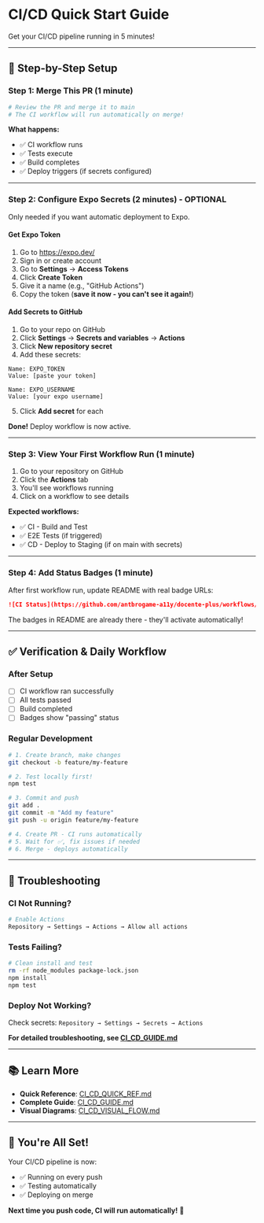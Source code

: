 # CI/CD Quick Start Guide

Get your CI/CD pipeline running in 5 minutes!

---

## 🚀 Step-by-Step Setup

### Step 1: Merge This PR (1 minute)

```bash
# Review the PR and merge it to main
# The CI workflow will run automatically on merge!
```

**What happens:**
- ✅ CI workflow runs
- ✅ Tests execute
- ✅ Build completes
- ✅ Deploy triggers (if secrets configured)

---

### Step 2: Configure Expo Secrets (2 minutes) - OPTIONAL

Only needed if you want automatic deployment to Expo.

#### Get Expo Token

1. Go to https://expo.dev/
2. Sign in or create account
3. Go to **Settings** → **Access Tokens**
4. Click **Create Token**
5. Give it a name (e.g., "GitHub Actions")
6. Copy the token (**save it now - you can't see it again!**)

#### Add Secrets to GitHub

1. Go to your repo on GitHub
2. Click **Settings** → **Secrets and variables** → **Actions**
3. Click **New repository secret**
4. Add these secrets:

```
Name: EXPO_TOKEN
Value: [paste your token]
```

```
Name: EXPO_USERNAME
Value: [your expo username]
```

5. Click **Add secret** for each

**Done!** Deploy workflow is now active.

---

### Step 3: View Your First Workflow Run (1 minute)

1. Go to your repository on GitHub
2. Click the **Actions** tab
3. You'll see workflows running
4. Click on a workflow to see details

**Expected workflows:**
- ✅ CI - Build and Test
- ✅ E2E Tests (if triggered)
- ✅ CD - Deploy to Staging (if on main with secrets)

---

### Step 4: Add Status Badges (1 minute)

After first workflow run, update README with real badge URLs:

```markdown
![CI Status](https://github.com/antbrogame-a11y/docente-plus/workflows/CI%20-%20Build%20and%20Test/badge.svg)
```

The badges in README are already there - they'll activate automatically!

---

## ✅ Verification & Daily Workflow

### After Setup
- [ ] CI workflow ran successfully
- [ ] All tests passed
- [ ] Build completed
- [ ] Badges show "passing" status

### Regular Development
```bash
# 1. Create branch, make changes
git checkout -b feature/my-feature

# 2. Test locally first!
npm test

# 3. Commit and push
git add .
git commit -m "Add my feature"
git push -u origin feature/my-feature

# 4. Create PR - CI runs automatically
# 5. Wait for ✅, fix issues if needed
# 6. Merge - deploys automatically
```

---

## 🐛 Troubleshooting

### CI Not Running?
```bash
# Enable Actions
Repository → Settings → Actions → Allow all actions
```

### Tests Failing?
```bash
# Clean install and test
rm -rf node_modules package-lock.json
npm install
npm test
```

### Deploy Not Working?
Check secrets: `Repository → Settings → Secrets → Actions`

**For detailed troubleshooting, see [CI_CD_GUIDE.md](CI_CD_GUIDE.md)**

---

## 📚 Learn More

- **Quick Reference**: [CI_CD_QUICK_REF.md](CI_CD_QUICK_REF.md)
- **Complete Guide**: [CI_CD_GUIDE.md](CI_CD_GUIDE.md)
- **Visual Diagrams**: [CI_CD_VISUAL_FLOW.md](CI_CD_VISUAL_FLOW.md)

---

## 🎉 You're All Set!

Your CI/CD pipeline is now:
- ✅ Running on every push
- ✅ Testing automatically
- ✅ Deploying on merge

**Next time you push code, CI will run automatically!** 🚀
